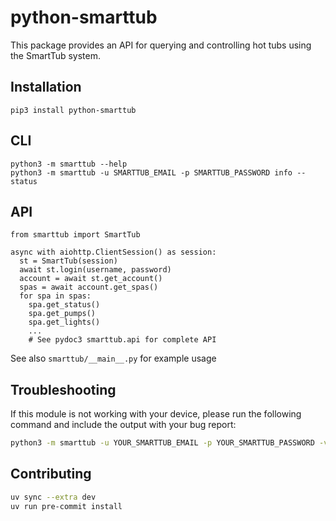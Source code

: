 # python-smarttub

This package provides an API for querying and controlling hot tubs using the SmartTub system.

## Installation
```
pip3 install python-smarttub
```

## CLI
```
python3 -m smarttub --help
python3 -m smarttub -u SMARTTUB_EMAIL -p SMARTTUB_PASSWORD info --status
```

## API
```
from smarttub import SmartTub

async with aiohttp.ClientSession() as session:
  st = SmartTub(session)
  await st.login(username, password)
  account = await st.get_account()
  spas = await account.get_spas()
  for spa in spas:
    spa.get_status()
    spa.get_pumps()
    spa.get_lights()
    ...
    # See pydoc3 smarttub.api for complete API
```

See also `smarttub/__main__.py` for example usage

## Troubleshooting

If this module is not working with your device, please run the following
command and include the output with your bug report:

```bash
python3 -m smarttub -u YOUR_SMARTTUB_EMAIL -p YOUR_SMARTTUB_PASSWORD -vv info -a
```

## Contributing
```bash
uv sync --extra dev
uv run pre-commit install
```
